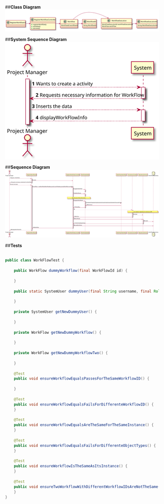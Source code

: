 
##**Class Diagram**
![RegisterWorkflow_CD.svg](RegisterWorkflow_CD.svg)

##**System Sequence Diagram**   
![RegisterWorkflow_SSD.svg](RegisterWorkflow_SSD.svg)

##**Sequence Diagram**
![RegisterWorkflow_SD.svg](RegisterWorkflow_SD.svg)


##**Tests**
```java

public class WorkFlowTest {

    public WorkFlow dummyWorkflow(final WorkFlowId id) {
        
    }

    public static SystemUser dummyUser(final String username, final Role... roles) { 
        
    }

    private SystemUser getNewDummyUser() {
        
    }

    private WorkFlow getNewDummyWorkflow() {
        
    }

    private WorkFlow getNewDummyWorkflowTwo() {
        
    }

    @Test
    public void ensureWorkflowEqualsPassesForTheSameWorkflowID() {
        
    }

    @Test
    public void ensureWorkflowEqualsFailsForDifferenteWorkflowID() {
    }

    @Test
    public void ensureWorkflowEqualsAreTheSameForTheSameInstance() {
    }

    @Test
    public void ensureWorkflowEqualsFailsForDifferenteObjectTypes() {
    }

    @Test
    public void ensureWorkflowIsTheSameAsItsInstance() {
    }

    @Test
    public void ensureTwoWorkflowWithDifferentWorkflowIDsAreNotTheSame() {
    }
}

```
